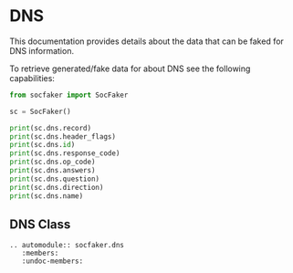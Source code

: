 # DNS

This documentation provides details about the data that can be faked for DNS information.

To retrieve generated/fake data for about DNS see the following capabilities:


```python
from socfaker import SocFaker

sc = SocFaker()

print(sc.dns.record)
print(sc.dns.header_flags)
print(sc.dns.id)
print(sc.dns.response_code)
print(sc.dns.op_code)
print(sc.dns.answers)
print(sc.dns.question)
print(sc.dns.direction)
print(sc.dns.name)
```

## DNS Class

```eval_rst
.. automodule:: socfaker.dns
   :members:
   :undoc-members:
```
